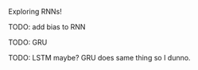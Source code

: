 Exploring RNNs!

TODO: add bias to RNN

TODO: GRU

TODO: LSTM maybe? GRU does same thing so I dunno.
